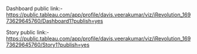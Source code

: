 Dashboard public link:- https://public.tableau.com/app/profile/davis.veerakumar/viz/iRevolution_16973629645760/Dashboard1?publish=yes

Story public link:- https://public.tableau.com/app/profile/davis.veerakumar/viz/iRevolution_16973629645760/Story1?publish=yes

